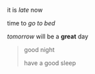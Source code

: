 it is *late* now

time to *go to bed*

*tomorrow* will be a **great** day

> good night
>
> have a good sleep

